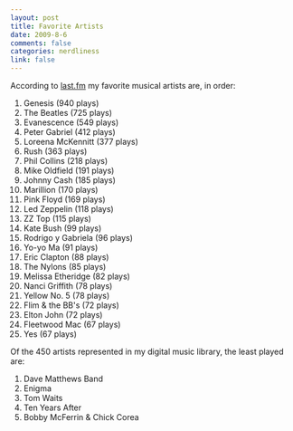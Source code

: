 ```yaml
--- 
layout: post
title: Favorite Artists
date: 2009-8-6
comments: false
categories: nerdliness
link: false
---
```

According to <a title="zan5hin's Music Profile" href="http://www.last.fm/user/zan5hin">last.fm</a> my favorite musical artists are, in order:
<ol>
	<li>Genesis (940 plays)</li>
	<li>The Beatles (725 plays)</li>
	<li>Evanescence (549 plays)</li>
	<li>Peter Gabriel (412 plays)</li>
	<li>Loreena McKennitt (377 plays)</li>
	<li>Rush (363 plays)</li>
	<li>Phil Collins (218 plays)</li>
	<li>Mike Oldfield (191 plays)</li>
	<li>Johnny Cash (185 plays)</li>
	<li>Marillion (170 plays)</li>
	<li>Pink Floyd (169 plays)</li>
	<li>Led Zeppelin (118 plays)</li>
	<li>ZZ Top (115 plays)</li>
	<li>Kate Bush (99 plays)</li>
	<li>Rodrigo y Gabriela (96 plays)</li>
	<li>Yo-yo Ma (91 plays)</li>
	<li>Eric Clapton (88 plays)</li>
	<li>The Nylons (85 plays)</li>
	<li>Melissa Etheridge (82 plays)</li>
	<li>Nanci Griffith (78 plays)</li>
	<li>Yellow No. 5 (78 plays)</li>
	<li>Flim &amp; the BB's (72 plays)</li>
	<li>Elton John (72 plays)</li>
	<li>Fleetwood Mac (67 plays)</li>
	<li>Yes (67 plays)</li>
</ol>
Of the 450 artists represented in my digital music library, the least played are:
<ol>
	<li>Dave Matthews Band</li>
	<li>Enigma</li>
	<li>Tom Waits</li>
	<li>Ten Years After</li>
	<li>Bobby McFerrin &amp; Chick Corea</li>
</ol>
